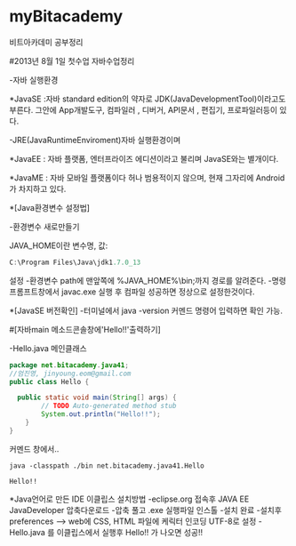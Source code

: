 myBitacademy
============

비트아카데미 공부정리

#2013년 8월 1일 첫수업 자바수업정리

-자바 실행환경 

*JavaSE :자바 standard edition의 약자로 JDK(JavaDevelopmentTool)이라고도 부른다. 
  그안에 App개발도구, 컴파일러 , 디버거, API문서 , 편집기, 프로파일러등이 있다. 
  
  -JRE(JavaRuntimeEnviroment)자바 실행환경이며 


*JavaEE : 자바 플랫폼, 엔터프라이즈 에디션이라고 불리며 JavaSE와는 별개이다. 

*JavaME : 자바 모바일 플랫폼이다 허나 범용적이지 않으며, 현재 그자리에 Android가 차지하고 있다.

*[Java환경변수 설정법]

-환경변수 새로만들기 

JAVA_HOME이란 변수명, 값:
```java
C:\Program Files\Java\jdk1.7.0_13
```
설정
-환경변수 path에 맨앞쪽에 %JAVA_HOME%\bin;까지 경로를 알려준다.
-명령 프롬프트창에서 javac.exe 실행 후 컴파일 성공하면 정상으로 설정한것이다.

*[JavaSE 버전확인]
-터미널에서 java -version 커멘드 명령어 입력하면 확인 가능.

#[자바main 메소드콘솔창에'Hello!!'출력하기]

-Hello.java 메인클래스
```java
package net.bitacademy.java41;
//엄진영, jinyoung.eom@gmail.com
public class Hello {

  public static void main(String[] args) {
		// TODO Auto-generated method stub
		System.out.println("Hello!!");
	}
}

```
커멘드 창에서..

```console
java -classpath ./bin net.bitacademy.java41.Hello

Hello!!
```

*Java언어로 만든 IDE 이클립스 설치방법
-eclipse.org 접속후 JAVA EE JavaDeveloper 압축다운로드
-압축 풀고 .exe 실행파일 인스톨 
-설치 완료
-설치후 preferences --> web에 CSS, HTML 파일에 케릭터 
  인코딩 UTF-8로 설정
-Hello.java 를 이클립스에서 실행후 Hello!! 가 나오면 성공!! 

